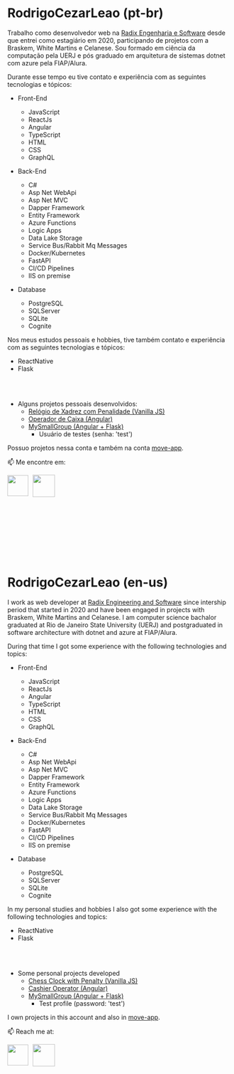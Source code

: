 # RodrigoCezarLeao (pt-br)

Trabalho como desenvolvedor web na [Radix Engenharia e Software](https://www.radixeng.com.br/) desde que entrei como estagiário em 2020, participando de projetos com a Braskem, White Martins e Celanese. Sou formado em ciência da computação pela UERJ e pós graduado em arquitetura de sistemas dotnet com azure pela FIAP/Alura.

Durante esse tempo eu tive contato e experiência com as seguintes tecnologias e tópicos:

- Front-End
    - JavaScript
    - ReactJs
    - Angular
    - TypeScript
    - HTML
    - CSS
    - GraphQL
- Back-End
    - C#
    - Asp Net WebApi
    - Asp Net MVC
    - Dapper Framework
    - Entity Framework
    - Azure Functions
    - Logic Apps
    - Data Lake Storage
    - Service Bus/Rabbit Mq Messages
    - Docker/Kubernetes
    - FastAPI
    - CI/CD Pipelines
    - IIS on premise

- Database
    - PostgreSQL
    - SQLServer
    - SQLite
    - Cognite

Nos meus estudos pessoais e hobbies, tive também contato e experiência com as seguintes tecnologias e tópicos:
- ReactNative
- Flask

<br/>
<br/>

- Alguns projetos pessoais desenvolvidos:
  - <a href="https://rodrigocezarleao.github.io/chess-clock-penalty/" target="_blank">Relógio de Xadrez com Penalidade (Vanilla JS)</a>
  - <a href="https://rodrigocezarleao.github.io/cashier/" target="_blank">Operador de Caixa (Angular)</a>
  - <a href="https://www.mysmallgroup.com.br/" target="_blank">MySmallGroup (Angular + Flask)</a>
      - Usuário de testes (senha: 'test')

Possuo projetos nessa conta e também na conta [move-app](https://github.com/move-app).

📫 Me encontre em:
<div style="display: flex; align-items: center">
<a href="https://www.linkedin.com/in/rodrigocezarleao/"><img src="https://cdn-icons-png.flaticon.com/512/174/174857.png" style="width:47px; height: 47px; margin-right: 10px" /></a>
<a href="https://www.instagram.com/rodrigocezarleao/"><img src="https://brunopalmahidroponia.com.br/wp-content/uploads/2020/07/logo-instagram-png-fundo-transparente.png" style="width:50px; height: 50px" /></a>
</div>

<br/>
<br/>
<br/>
<br/>
<br/>
<br/>
<br/>
<br/>



# RodrigoCezarLeao (en-us)

I work as web developer at [Radix Engineering and Software](https://www.radixeng.com.br/) since intership period that started in 2020 and have been engaged in projects with Braskem, White Martins and Celanese. I am computer science bachalor graduated at Rio de Janeiro State University (UERJ) and postgraduated in software architecture with dotnet and azure at FIAP/Alura.

During that time I got some experience with the following technologies and topics:

- Front-End
    - JavaScript
    - ReactJs
    - Angular
    - TypeScript
    - HTML
    - CSS
    - GraphQL
- Back-End
    - C#
    - Asp Net WebApi
    - Asp Net MVC
    - Dapper Framework
    - Entity Framework
    - Azure Functions
    - Logic Apps
    - Data Lake Storage
    - Service Bus/Rabbit Mq Messages
    - Docker/Kubernetes
    - FastAPI
    - CI/CD Pipelines
    - IIS on premise

- Database
    - PostgreSQL
    - SQLServer
    - SQLite
    - Cognite

In my personal studies and hobbies I also got some experience with the following technologies and topics:
- ReactNative
- Flask

<br/>
<br/>

- Some personal projects developed
  - <a href="https://rodrigocezarleao.github.io/chess-clock-penalty/" target="_blank">Chess Clock with Penalty (Vanilla JS)</a>
  - <a href="https://rodrigocezarleao.github.io/cashier/" target="_blank">Cashier Operator (Angular)</a>
  - <a href="https://www.mysmallgroup.com.br/" target="_blank">MySmallGroup (Angular + Flask)</a>
      - Test profile (password: 'test')


I own projects in this account and also in [move-app](https://github.com/move-app).

📫 Reach me at:
<div style="display: flex; align-items: center">
<a href="https://www.linkedin.com/in/rodrigocezarleao/"><img src="https://cdn-icons-png.flaticon.com/512/174/174857.png" style="width:47px; height: 47px; margin-right: 10px" /></a>
<a href="https://www.instagram.com/rodrigocezarleao/"><img src="https://brunopalmahidroponia.com.br/wp-content/uploads/2020/07/logo-instagram-png-fundo-transparente.png" style="width:50px; height: 50px" /></a>
</div>



